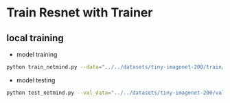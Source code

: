# Train Resnet with Trainer

## local training
* model training
```bash
python train_netmind.py --data="../../datasets/tiny-imagenet-200/train/" --val_data="../../datasets/tiny-imagenet-200/val/"
```

* model testing

```bash
python test_netmind.py --val_data="../../datasets/tiny-imagenet-200/val/"
```